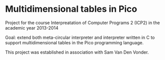 # Multidimensional tables in Pico

Project for the course Interpreatation of Computer Programs 2 (ICP2) in the academic year 2013-2014

Goal: extend both meta-circular interpreter and interpreter written in C to support multidimensional tables in the Pico programming language.

This project was established in association with Sam Van Den Vonder.
